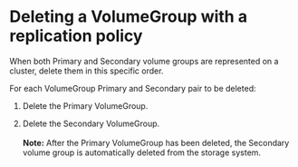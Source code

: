 # Deleting a VolumeGroup with a replication policy

When both Primary and Secondary volume groups are represented on a cluster, delete them in this specific order.

For each VolumeGroup Primary and Secondary pair to be deleted:
   1. Delete the Primary VolumeGroup.
   
   2. Delete the Secondary VolumeGroup.<br><br>
    **Note:** After the Primary VolumeGroup has been deleted, the Secondary volume group is automatically deleted from the storage system.
